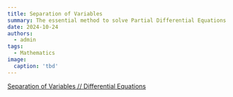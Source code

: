 ```yaml
---
title: Separation of Variables
summary: The essential method to solve Partial Differential Equations
date: 2024-10-24
authors:
  - admin
tags:
  - Mathematics
image:
  caption: 'tbd'
---
```


[Separation of Variables // Differential Equations](https://www.youtube.com/watch?v=7Y-frhf-1Zk&ab_channel=Dr.TreforBazett)
